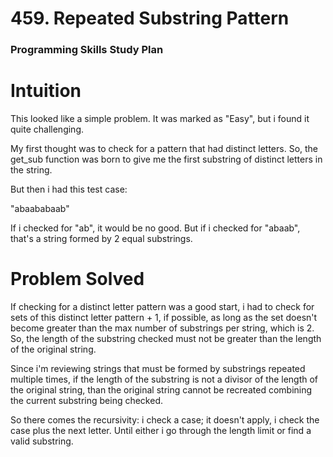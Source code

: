 # 459. Repeated Substring Pattern

### Programming Skills Study Plan

# Intuition

This looked like a simple problem. It was marked as "Easy", but i found it quite challenging. 

My first thought was to check for a pattern that had distinct letters. So, the get_sub function was born to give me the first substring of distinct letters in the string.

But then i had this test case:

"abaababaab"

If i checked for "ab", it would be no good. But if i checked for "abaab", that's a string formed by 2 equal substrings. 

# Problem Solved

If checking for a distinct letter pattern was a good start, i had to check for sets of this distinct letter pattern + 1, if possible, as long as the set doesn't become greater than the max number of substrings per string, which is 2. So, the length of the substring checked must not be greater than the length of the original string.

Since i'm reviewing strings that must be formed by substrings repeated multiple times, if the length of the substring is not a divisor of the length of the original string, than the original string cannot be recreated combining the current substring being checked. 

So there comes the recursivity: i check a case; it doesn't apply, i check the case plus the next letter. Until either i go through the length limit or find a valid substring.
